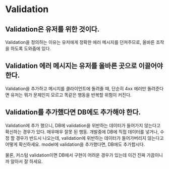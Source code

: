 # Validation

## Validation은 유저를 위한 것이다.
Validation을 정의하는 이유는 유저에게 정확한 에러 메시지를 던져주므로, 올바른 조작을 하도록 도와줌에 있다.


## Validation 에러 메시지는 유저를 올바른 곳으로 이끌어야 한다.
Validation을 추가하고 메시지를 클라이언트에 돌려줄 때, 단순히 4xx 에러만 돌려준다면 유저는 뭐가 문제인지 모르고
똑같은 행동을 반복할 위험이 커진다.

## Validation를 추가했다면 DB에도 추가해야 한다.
Validation에 추가 했으니, DB에 validation을 위반하는 데이터가 들어가지 않는다고 확신하는 경우가 있다. 매우매우 잘못 된 행동.
개발중에 DB에 직접 데이터를 넣거나, 수정 할 경우가 반드시 나오는데, validation에 위반하는 데이터가 들어가버리지 않는다고 어떻게 확신하세요.
model에 validation을 추가했다면, DB에도 추가합시다.

물론, 커스텀 validation이면 DB에서 구현이 어려운 경우가 있는데 이건 진짜 가끔이니까 알아서 잘 하세요.
